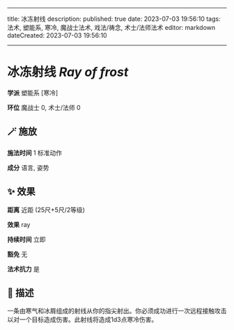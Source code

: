 
---
title: 冰冻射线
description: 
published: true
date: 2023-07-03 19:56:10
tags: 法术, 塑能系, 寒冷, 魔战士法术, 戏法/祷念, 术士/法师法术
editor: markdown
dateCreated: 2023-07-03 19:56:10

---

# **冰冻射线** *Ray of frost*

**学派** 塑能系 \[寒冷\] 

**环位** 魔战士 0, 术士/法师 0

## 🪄 施放

**施法时间** 1 标准动作

**成分** 语言, 姿势

## ✨ 效果  

**距离** 近距 (25尺+5尺/2等级) 

**效果** ray 

**持续时间** 立即 

**豁免** 无

**法术抗力** 是

## 📖 描述

一条由寒气和冰屑组成的射线从你的指尖射出。你必须成功进行一次远程接触攻击以对一个目标造成伤害。此射线将造成1d3点寒冷伤害。
    